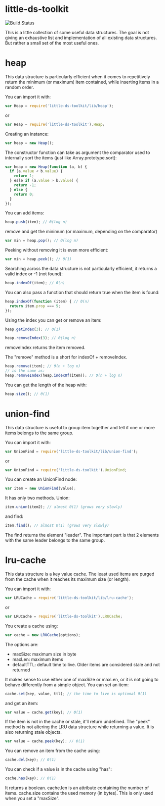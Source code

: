little-ds-toolkit
=================
[![Build Status](https://travis-ci.org/sithmel/little-ds-toolkit.svg?branch=master)](https://travis-ci.org/sithmel/little-ds-toolkit)

This is a little collection of some useful data structures. The goal is not giving an exhaustive list and implementation of all existing data structures. But rather a small set of the most useful ones.

heap
====
This data structure is particularly efficient when it comes to repetitively return the minimum (or maximum) item contained, while inserting items in a random order.

You can import it with:
```js
var Heap = require('little-ds-toolkit/lib/heap');
```
or
```js
var Heap = require('little-ds-toolkit').Heap;
```
Creating an instance:
```js
var heap = new Heap();
```
The constructor function can take as argument the comparator used to internally sort the items (just like Array.prototype.sort):
```js
var heap = new Heap(function (a, b) {
  if (a.value < b.value) {
    return 1;
  } esle if (a.value > b.value) {
    return -1;
  } else {
    return 0;
  }
});
```
You can add items:
```js
heap.push(item); // Θ(log n)
```
remove and get the minimum (or maximum, depending on the comparator)
```js
var min = heap.pop(); // Θ(log n)
```
Peeking without removing it is even more efficient:
```js
var min = heap.peek(); // Θ(1)
```
Searching across the data structure is not particularly efficient, it returns a valid index or -1 (not found):
```js
heap.indexOf(item); // Θ(n)
```
You can also pass a function that should return true when the item is found:
```js
heap.indexOf(function (item) { // Θ(n)
  return item.prop === 5;
});
```
Using the index you can get or remove an item:
```js
heap.getIndex(3); // Θ(1)

heap.removeIndex(3); // Θ(log n)
```
removeIndex returns the item removed.

The "remove" method is a short for indexOf + removeIndex.
```js
heap.remove(item); // Θ(n + log n)
// is the same as:
heap.removeIndex(heap.indexOf(item)); // Θ(n + log n)
```
You can get the length of the heap with:
```js
heap.size(); // Θ(1)
```

union-find
==========
This data structure is useful to group item together and tell if one or more items belongs to the same group.

You can import it with:
```js
var UnionFind = require('little-ds-toolkit/lib/union-find');
```
or
```js
var UnionFind = require('little-ds-toolkit').UnionFind;
```
You can create an UnionFind node:
```js
var item = new UnionFind(value);
```
It has only two methods. Union:
```js
item.union(item2); // almost Θ(1) (grows very slowly)
```
and find:
```js
item.find(); // almost Θ(1) (grows very slowly)
```
The find returns the element "leader". The important part is that 2 elements with the same leader belongs to the same group.

lru-cache
=========
This data structure is a key value cache. The least used items are purged from the cache when it reaches its maximum size (or length).

You can import it with:
```js
var LRUCache = require('little-ds-toolkit/lib/lru-cache');
```
or
```js
var LRUCache = require('little-ds-toolkit').LRUCache;
```
You create a cache using:
```js
var cache = new LRUCache(options);
```
The options are:

* maxSize: maximum size in byte
* maxLen: maximum items
* defaultTTL: default time to live. Older items are considered stale and not returned

It makes sense to use either one of maxSize or maxLen, or it is not going to behave differently from a simple object.
You can set an item:
```js
cache.set(key, value, ttl); // the time to live is optional Θ(1)
```
and get an item:
```js
var value = cache.get(key); // Θ(1)
```
If the item is not in the cache or stale, it'll return undefined.
The "peek" method is not altering the LRU data structure while returning a value. It is also returning stale objects.
```js
var value = cache.peek(key); // Θ(1)
```
You can remove an item from the cache using:
```js
cache.del(key); // Θ(1)
```
You can check if a value is in the cache using "has":
```js
cache.has(key); // Θ(1)
```
It returns a boolean.
cache.len is an attribute containing the number of items.
cache.size contains the used memory (in bytes). This is only used when you set a "maxSize".
